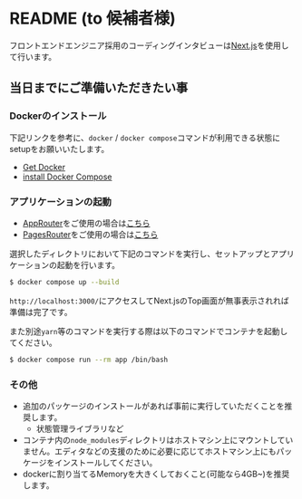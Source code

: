# README (to 候補者様)

フロントエンドエンジニア採用のコーディングインタビューは[Next.js](https://nextjs.org/)を使用して行います。

## 当日までにご準備いただきたい事

### Dockerのインストール

下記リンクを参考に、`docker` / `docker compose`コマンドが利用できる状態にsetupをお願いいたします。

- [Get Docker](https://docs.docker.com/get-docker/)
- [install Docker Compose](http://docs.docker.jp/compose/install.html)

### アプリケーションの起動

- [AppRouter](https://nextjs.org/docs/app)をご使用の場合は[こちら](./nextjs-app-router)
- [PagesRouter](https://nextjs.org/docs/pages)をご使用の場合は[こちら](./nextjs-pages-router)

選択したディレクトリにおいて下記のコマンドを実行し、セットアップとアプリケーションの起動を行います。

```sh
$ docker compose up --build
```

`http://localhost:3000/`にアクセスしてNext.jsのTop画面が無事表示されれば準備は完了です。

また別途`yarn`等のコマンドを実行する際は以下のコマンドでコンテナを起動してください。

```sh
$ docker compose run --rm app /bin/bash
```

### その他

- 追加のパッケージのインストールがあれば事前に実行していただくことを推奨します。
  - 状態管理ライブラリなど
- コンテナ内の`node_modules`ディレクトリはホストマシン上にマウントしていません。エディタなどの支援のために必要に応じてホストマシン上にもパッケージをインストールしてください。
- dockerに割り当てるMemoryを大きくしておくこと(可能なら4GB~)を推奨します。
